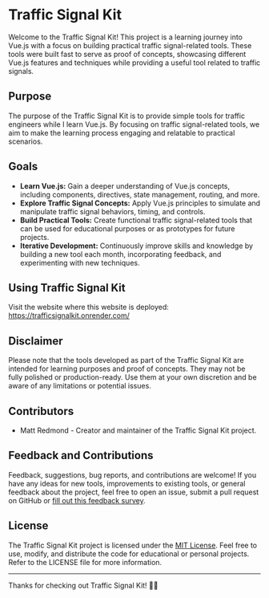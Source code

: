 # Traffic Signal Kit

Welcome to the Traffic Signal Kit! This project is a learning journey into Vue.js with a focus on building practical traffic signal-related tools. These tools were built fast to serve as proof of concepts, showcasing different Vue.js features and techniques while providing a useful tool related to traffic signals.

## Purpose

The purpose of the Traffic Signal Kit is to provide simple tools for traffic engineers while I learn Vue.js. By focusing on traffic signal-related tools, we aim to make the learning process engaging and relatable to practical scenarios.

## Goals

- **Learn Vue.js:** Gain a deeper understanding of Vue.js concepts, including components, directives, state management, routing, and more.
- **Explore Traffic Signal Concepts:** Apply Vue.js principles to simulate and manipulate traffic signal behaviors, timing, and controls.
- **Build Practical Tools:** Create functional traffic signal-related tools that can be used for educational purposes or as prototypes for future projects.
- **Iterative Development:** Continuously improve skills and knowledge by building a new tool each month, incorporating feedback, and experimenting with new techniques.

## Using Traffic Signal Kit

Visit the website where this website is deployed: https://trafficsignalkit.onrender.com/

## Disclaimer

Please note that the tools developed as part of the Traffic Signal Kit are intended for learning purposes and proof of concepts. They may not be fully polished or production-ready. Use them at your own discretion and be aware of any limitations or potential issues.

## Contributors

- Matt Redmond - Creator and maintainer of the Traffic Signal Kit project.

## Feedback and Contributions

Feedback, suggestions, bug reports, and contributions are welcome! If you have any ideas for new tools, improvements to existing tools, or general feedback about the project, feel free to open an issue, submit a pull request on GitHub or [fill out this feedback survey](https://forms.gle/eWchSuYdDwG6MsTx9).

## License

The Traffic Signal Kit project is licensed under the [MIT License](LICENSE). Feel free to use, modify, and distribute the code for educational or personal projects. Refer to the LICENSE file for more information.

---

Thanks for checking out Traffic Signal Kit! 🚦✨
